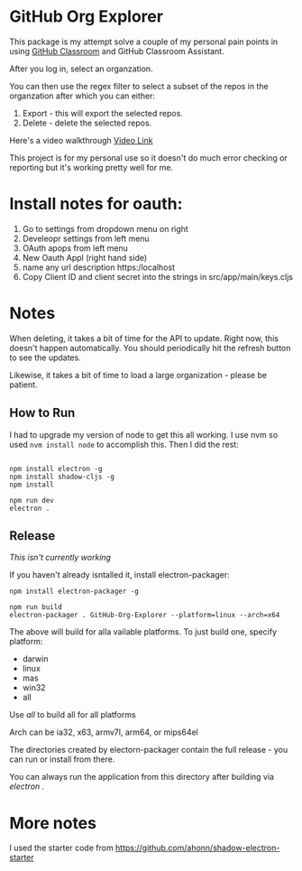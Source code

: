 # GitHub Org Explorer

This package is my attempt solve a couple of my personal pain points
in using [GitHub Classroom](https://classroom.github.com) and GitHub Classroom Assistant.

After you log in, select an organzation. 

You can then use the regex filter to select a subset of the repos in the organzation after which you can either:

 1. Export - this will export the selected repos.
 2. Delete - delete the selected repos.
 
 
 Here's a video walkthrough [Video Link](https://www.youtube.com/watch?v=e-gNzuBG3mU&feature=youtu.be)

This project is for my personal use so it doesn't do much error
checking or reporting but it's working pretty well for me.

# Install notes for oauth:
 1. Go to settings from dropdown menu on right
 2. Develeopr settings from left menu
 3. OAuth apops from left menu
 3. New Oauth Appl (right hand side)
 4. name any url description https:/localhost
 5. Copy Client ID and client secret into the strings in src/app/main/keys.cljs
 
# Notes

When deleting, it takes a bit of time for the API to update. Right
now, this doesn't happen automatically. You should periodically hit
the refresh button to see the updates.

Likewise, it takes a bit of time to load a large organization - please be patient.




## How to Run

I had to upgrade my version of node to get this all working. I use nvm so used `nvm install node` to accomplish this. Then I did the rest:


```

npm install electron -g
npm install shadow-cljs -g
npm install

npm run dev
electron .
```

## Release

*This isn't currently working*

If you haven't already isntalled it, install electron-packager:

```
npm install electron-packager -g
```

```
npm run build
electron-packager . GitHub-Org-Explorer --platform=linux --arch=x64
```

The above will build for alla vailable platforms. To just build one, specify platform:

 - darwin
 - linux
 - mas
 - win32
 - all

Use *all* to build all for all platforms
 
 
Arch can be ia32, x63, armv7l, arm64, or mips64el

The directories created by electorn-packager contain the full release - you can run or install from there.

You can always run the application from this directory after building via *electron .*

# More notes

I used the starter code from https://github.com/ahonn/shadow-electron-starter

